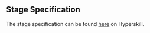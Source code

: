 ## Stage Specification

The stage specification can be found [here](https://hyperskill.org/projects/66/stages/358/implement) on Hyperskill.